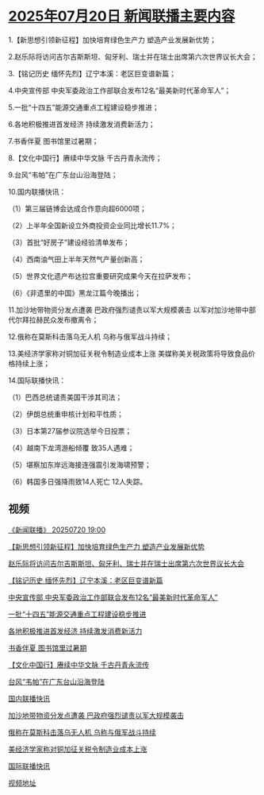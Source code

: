 # [2025年07月20日 新闻联播主要内容](https://tv.cctv.com/lm/xwlb/day/20250720.shtml)

1.【新思想引领新征程】加快培育绿色生产力 塑造产业发展新优势；

2.赵乐际将访问吉尔吉斯斯坦、匈牙利、瑞士并在瑞士出席第六次世界议长大会；

3.【铭记历史 缅怀先烈】辽宁本溪：老区巨变谱新篇；

4.中央宣传部 中央军委政治工作部联合发布12名“最美新时代革命军人”；

5.一批“十四五”能源交通重点工程建设稳步推进；

6.各地积极推进首发经济 持续激发消费新活力；

7.书香伴夏 图书馆里过暑期；

8.【文化中国行】赓续中华文脉 千古丹青永流传；

9.台风“韦帕”在广东台山沿海登陆；

10.国内联播快讯：

（1）第三届链博会达成合作意向超6000项；

（2）上半年全国新设立外商投资企业同比增长11.7%；

（3）首批“好房子”建设经验清单发布；

（4）西南油气田上半年天然气产量创新高；

（5）世界文化遗产布达拉宫重要研究成果今天在拉萨发布；

（6）《非遗里的中国》黑龙江篇今晚播出；

11.加沙地带物资分发点遭袭 巴政府强烈谴责以军大规模袭击 以军对加沙地带中部代尔拜拉赫民众发布撤离令；

12.俄称在莫斯科击落乌无人机 乌称与俄军战斗持续；

13.美经济学家称对铜加征关税令制造业成本上涨 美媒称美关税政策将导致食品价格持续上涨；

14.国际联播快讯：

（1）巴西总统谴责美国干涉其司法；

（2）伊朗总统重申核计划和平性质；

（3）日本第27届参议院选举今日投票；

（4）越南下龙湾游船倾覆 致35人遇难；

（5）堪察加东岸远海接连强震引发海啸预警；

（6）韩国多日强降雨致14人死亡 12人失踪。

## 视频

[《新闻联播》 20250720 19:00](https://tv.cctv.com/2025/07/20/VIDERYvgqC7sEPls0lZNbE7H250720.shtml)

[【新思想引领新征程】加快培育绿色生产力 塑造产业发展新优势](https://tv.cctv.com/2025/07/20/VIDEbn7JiExhsj3n5FlyAyhV250720.shtml)

[赵乐际将访问吉尔吉斯斯坦、匈牙利、瑞士并在瑞士出席第六次世界议长大会](https://tv.cctv.com/2025/07/20/VIDE5faMc6QiCDWkeoCxdzzF250720.shtml)

[【铭记历史 缅怀先烈】辽宁本溪：老区巨变谱新篇](https://tv.cctv.com/2025/07/20/VIDEU4reMY6Me6yYxQNDQSe8250720.shtml)

[中央宣传部 中央军委政治工作部联合发布12名“最美新时代革命军人”](https://tv.cctv.com/2025/07/20/VIDE1KBOyMnTr9V8bBlYeVFf250720.shtml)

[一批“十四五”能源交通重点工程建设稳步推进](https://tv.cctv.com/2025/07/20/VIDEoYe9d7pxRRYCHngMI20h250720.shtml)

[各地积极推进首发经济 持续激发消费新活力](https://tv.cctv.com/2025/07/20/VIDEILcpQPpF2HeNnwwYGgnA250720.shtml)

[书香伴夏 图书馆里过暑期](https://tv.cctv.com/2025/07/20/VIDExolXKJX22mI9XkOxjTZe250720.shtml)

[【文化中国行】赓续中华文脉 千古丹青永流传](https://tv.cctv.com/2025/07/20/VIDERNm0IeNF7KDV0EPGgkVw250720.shtml)

[台风“韦帕”在广东台山沿海登陆](https://tv.cctv.com/2025/07/20/VIDEfNLlGy0PyQCikUzWJ3X4250720.shtml)

[国内联播快讯](https://tv.cctv.com/2025/07/20/VIDEJGuQqQHonyRaG4e0rlFK250720.shtml)

[加沙地带物资分发点遭袭 巴政府强烈谴责以军大规模袭击](https://tv.cctv.com/2025/07/20/VIDEFkoJX42WsFyiGa7NHpLR250720.shtml)

[俄称在莫斯科击落乌无人机 乌称与俄军战斗持续](https://tv.cctv.com/2025/07/20/VIDERbK7YzTX5JVAWmy8dgyS250720.shtml)

[美经济学家称对铜加征关税令制造业成本上涨](https://tv.cctv.com/2025/07/20/VIDE5wHpNuBDKJeA4XeDukG5250720.shtml)

[国际联播快讯](https://tv.cctv.com/2025/07/20/VIDEY5uWqoRVJGWKcDAfTAcM250720.shtml)

[视频地址](https://tv.cctv.com/lm/xwlb/day/20250720.shtml) 

